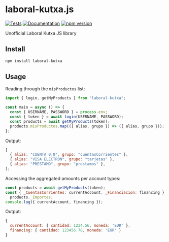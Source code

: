 # laboral-kutxa.js

[![Tests](https://github.com/AndreMiras/laboral-kutxa.js/workflows/Tests/badge.svg)](https://github.com/AndreMiras/laboral-kutxa.js/actions/workflows/tests.yml)
[![Documentation](https://github.com/AndreMiras/laboral-kutxa.js/workflows/Documentation/badge.svg)](https://github.com/AndreMiras/laboral-kutxa.js/actions/workflows/documentation.yml)
[![npm version](https://badge.fury.io/js/laboral-kutxa.svg)](https://badge.fury.io/js/laboral-kutxa)

Unofficial Laboral Kutxa JS library

## Install

```sh
npm install laboral-kutxa
```

## Usage

Reading through the `misProductos` list:

```js
import { login, getMyProducts } from "laboral-kutxa";

const main = async () => {
  const { USERNAME, PASSWORD } = process.env;
  const { token } = await login(USERNAME, PASSWORD);
  const products = await getMyProducts(token);
  products.misProductos.map(({ alias, grupo }) => ({ alias, grupo }));
};
```

Output:

```js
[
  { alias: "CUENTA 0,0", grupo: "cuentasCorrientes" },
  { alias: "VISA ELECTRÓN", grupo: "tarjetas" },
  { alias: "PRESTAMO", grupo: "prestamos" },
];
```

Accessing the aggregated amounts per account types:

```js
const products = await getMyProducts(token);
const { _CuentasCorrientes: currentAccount, _Financiacion: financing } =
  products._Importes;
console.log({ currentAccount, financing });
```

Output:

```js
{
  currentAccount: { cantidad: 1234.56, moneda: 'EUR' },
  financing: { cantidad: 123456.78, moneda: 'EUR' }
}
```
